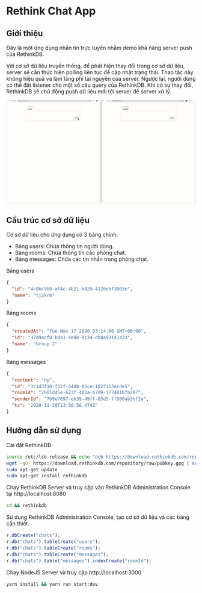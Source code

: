 # Rethink Chat App

## Giới thiệu

Đây là một ứng dụng nhắn tin trực tuyến nhằm demo khả năng server push của RethinkDB.

Với cơ sở dữ liệu truyền thống, để phát hiện thay đổi trong cơ sở dữ liệu, server sẽ cần thực hiện polling liên tục để cập nhật trạng thái. Thao tác này không hiệu quả và làm lãng phí tài nguyên của server. Ngược lại, người dùng có thể đặt listener cho một số câu query của RethinkDB. Khi có sự thay đổi, RethinkDB sẽ chủ động push dữ liệu mới tới server để server xử lý.

![demo](demo.gif)

## Cấu trúc cơ sở dữ liệu

Cơ sở dữ liệu cho ứng dụng có 3 bảng chính:

- Bảng users: Chứa thông tin người dùng.
- Bảng rooms: Chứa thông tin các phòng chat.
- Bảng messages: Chứa các tin nhắn trong phòng chat.

Bảng users

```json
{
  "id": "4c86c9b8-af4c-4b21-b829-4126ebf3003e",
  "name": "tj2krm"
}
```

Bảng rooms

```json
{
  "createdAt": "Tue Nov 17 2020 03:14:00 GMT+00:00",
  "id": "37d9acf0-bda1-4e4b-9c34-db8a93141433",
  "name": "Group 2"
}
```

Bảng messages

```json
{
  "content": "Hy",
  "id": "3c1d3f10-f32f-44d8-85ce-1027153ecde5",
  "roomId": "2601d45e-623f-402a-b7d9-1774816fb297",
  "senderId": "7b9e7697-eb39-49ff-83d5-ff900ab3bf2e",
  "ts": "2020-11-20T13:56:56.474Z"
}
```

## Hướng dẫn sử dụng

Cài đặt RethinkDB

```sh
source /etc/lsb-release && echo "deb https://download.rethinkdb.com/repository/ubuntu-$DISTRIB_CODENAME $DISTRIB_CODENAME main" | sudo tee /etc/apt/sources.list.d/rethinkdb.list
wget -qO- https://download.rethinkdb.com/repository/raw/pubkey.gpg | sudo apt-key add -
sudo apt-get update
sudo apt-get install rethinkdb
```

Chạy RethinkDB Server và truy cập vào RethinkDB Administration Console tại http://localhost:8080

```sh
cd && rethinkdb
```

Sử dụng RethinkDB Administration Console, tạo cơ sở dữ liệu và các bảng cần thiết.

```js
r.dbCreate("chats");
r.db("chats").tableCreate("users");
r.db("chats").tableCreate("rooms");
r.db("chats").tableCreate("messages");
r.db("chats").table("messages").indexCreate("roomId");
```

Chạy NodeJS Server và truy cập http://localhost:3000

```sh
yarn install && yarn run start:dev
```
